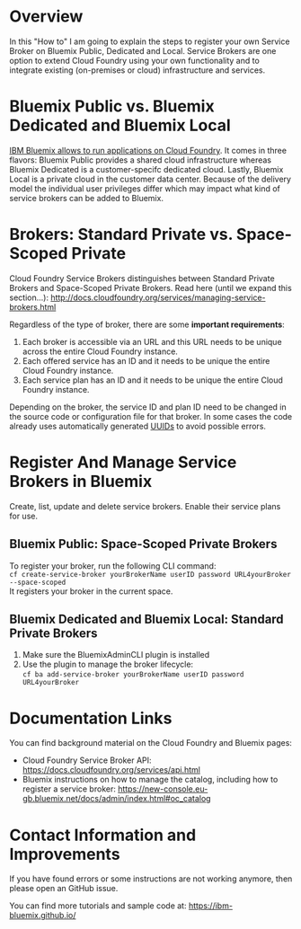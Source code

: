 # Overview
In this "How to" I am going to explain the steps to register your own Service Broker on Bluemix Public, Dedicated and Local. Service Brokers are one option to extend Cloud Foundry using your own functionality and to integrate existing (on-premises or cloud) infrastructure and services.

# Bluemix Public vs. Bluemix Dedicated and Bluemix Local
[IBM Bluemix allows to run applications on Cloud Foundry](https://console.eu-gb.bluemix.net/docs/overview/whatisbluemix.html). It comes in three flavors: Bluemix Public provides a shared cloud infrastructure whereas Bluemix Dedicated is a customer-specifc dedicated cloud. Lastly, Bluemix Local is a private cloud in the customer data center. Because of the delivery model the individual user privileges differ which may impact what kind of service brokers can be added to Bluemix.

# Brokers: Standard Private vs. Space-Scoped Private
Cloud Foundry Service Brokers distinguishes between Standard Private Brokers and Space-Scoped Private Brokers. Read here (until we expand this section...):
http://docs.cloudfoundry.org/services/managing-service-brokers.html

Regardless of the type of broker, there are some **important requirements**:

1. Each broker is accessible via an URL and this URL needs to be unique across the entire Cloud Foundry instance.
2. Each offered service has an ID and it needs to be unique the entire Cloud Foundry instance.
3. Each service plan has an ID and it needs to be unique the entire Cloud Foundry instance.  

Depending on the broker, the service ID and plan ID need to be changed in the source code or configuration file for that broker. In some cases the code already uses automatically generated [UUIDs](https://en.wikipedia.org/wiki/Universally_unique_identifier) to avoid possible errors.


# Register And Manage Service Brokers in Bluemix
Create, list, update and delete service brokers. Enable their service plans for use.

## Bluemix Public: Space-Scoped Private Brokers


To register your broker, run the following CLI command:   
`cf create-service-broker yourBrokerName userID password URL4yourBroker --space-scoped`   
It registers your broker in the current space.

## Bluemix Dedicated and Bluemix Local: Standard Private Brokers

1. Make sure the BluemixAdminCLI plugin is installed
2. Use the plugin to manage the broker lifecycle:   
   `cf ba add-service-broker yourBrokerName userID password URL4yourBroker`




# Documentation Links
You can find background material on the Cloud Foundry and Bluemix pages:
* Cloud Foundry Service Broker API: https://docs.cloudfoundry.org/services/api.html
* Bluemix instructions on how to manage the catalog, including how to register a service broker: https://new-console.eu-gb.bluemix.net/docs/admin/index.html#oc_catalog

# Contact Information and Improvements
If you have found errors or some instructions are not working anymore, then please open an GitHub issue. 

You can find more tutorials and sample code at:
https://ibm-bluemix.github.io/
